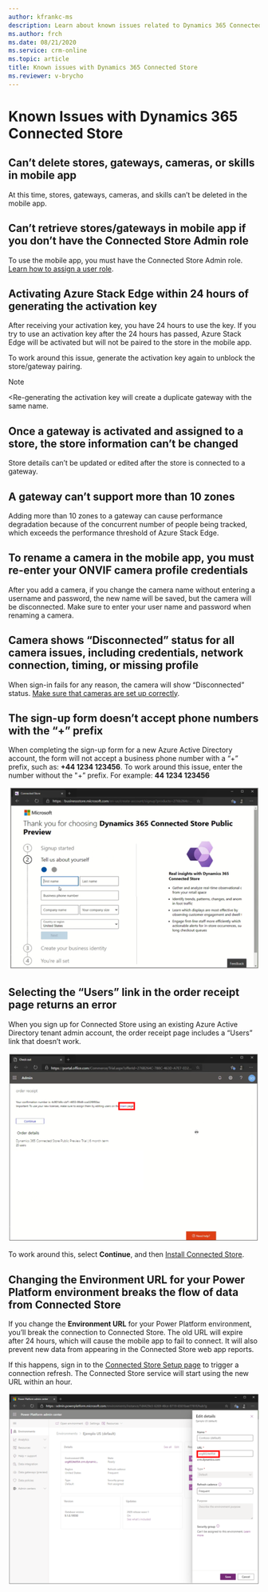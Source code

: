 ```yaml
---
author: kfrankc-ms
description: Learn about known issues related to Dynamics 365 Connected Store
ms.author: frch
ms.date: 08/21/2020
ms.service: crm-online
ms.topic: article
title: Known issues with Dynamics 365 Connected Store
ms.reviewer: v-brycho
---
```


# Known Issues with Dynamics 365 Connected Store

## Can’t delete stores, gateways, cameras, or skills in mobile app

At this time, stores, gateways, cameras, and skills can’t be deleted in the mobile app. 

## Can’t retrieve stores/gateways in mobile app if you don’t have the Connected Store Admin role

To use the mobile app, you must have the Connected Store Admin role. [Learn how to assign a user role](admin-user-accounts.md).

## Activating Azure Stack Edge within 24 hours of generating the activation key

After receiving your activation key, you have 24 hours to use the key. If you try to use an activation key after the 24 hours has passed, Azure Stack Edge will be activated but will not be paired to the store in the mobile app. 

To work around this issue, generate the activation key again to unblock the store/gateway pairing.

>[!NOTE]
<Re-generating the activation key will create a duplicate gateway with the same name. 

## Once a gateway is activated and assigned to a store, the store information can’t be changed

Store details can’t be updated or edited after the store is connected to a gateway.

## A gateway can’t support more than 10 zones

Adding more than 10 zones to a gateway can cause performance degradation because of the concurrent number of people being tracked, which exceeds the performance threshold of 
Azure Stack Edge.  

## To rename a camera in the mobile app, you must re-enter your ONVIF camera profile credentials

After you add a camera, if you change the camera name without entering a username and password, the new name will be saved, but the camera will be disconnected. Make sure to 
enter your user name and password when renaming a camera. 

## Camera shows “Disconnected” status for all camera issues, including credentials, network connection, timing, or missing profile

When sign-in fails for any reason, the camera will show “Disconnected” status. [Make sure that cameras are set up correctly](install-cameras.md). 

## The sign-up form doesn’t accept phone numbers with the “+” prefix

When completing the sign-up form for a new Azure Active Directory account, the form will not accept a business phone number with a “+” prefix, such as: **+44 1234 123456**. To 
work around this issue, enter the number without the "+” prefix. For example: **44 1234 123456**

![Phone number field](media/known-issues-phone-prefix.PNG "Phone number field")
 
## Selecting the “Users” link in the order receipt page returns an error

When you sign up for Connected Store using an existing Azure Active Directory tenant admin account, the order receipt page includes a “Users” link that doesn’t work. 

![User's link](media/known-issues-users-link.PNG "User's link")
 
To work around this, select **Continue**, and then [Install Connected Store](admin-install-web-app.md).

## Changing the Environment URL for your Power Platform environment breaks the flow of data from Connected Store

If you change the **Environment URL** for your Power Platform environment, you’ll break the connection to Connected Store. The old URL will expire after 24 hours, which 
will cause the mobile app to fail to connect. It will also prevent new data from appearing in the Connected Store web app reports. 

If this happens, sign in to the [Connected Store Setup page](https://ppe.connectedstore.dynamics.com/) to trigger a connection refresh. The Connected Store service will 
start using the new URL within an hour.

![Environment url](media/known-issues-environmental-url.PNG "Environment url")
